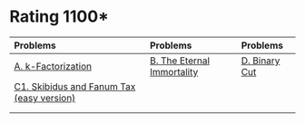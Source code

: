 # Rating 1100*
| Problems | Problems | Problems |
| :- | :- | :- |
| [A. k-Factorization](https://codeforces.com/problemset/problem/797/A) | [B. The Eternal Immortality](https://codeforces.com/problemset/problem/869/B) | [D. Binary Cut](https://codeforces.com/problemset/problem/1971/D) |
| [C1. Skibidus and Fanum Tax (easy version)](https://codeforces.com/problemset/problem/2065/C1) | []() | []() |
| []() | []() | []() |
| []() | []() | []() |